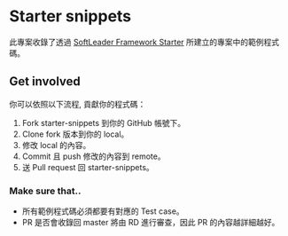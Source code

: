# Starter snippets

此專案收錄了透過 [SoftLeader Framework Starter](https://github.com/softleader/softleader-framework-starter) 所建立的專案中的範例程式碼。

## Get involved

你可以依照以下流程, 貢獻你的程式碼：

1. Fork starter-snippets 到你的 GitHub 帳號下。
2. Clone fork 版本到你的 local。
3. 修改 local 的內容。
4. Commit 且 push 修改的內容到 remote。
5. 送 Pull request 回 starter-snippets。

### Make sure that..

- 所有範例程式碼必須都要有對應的 Test case。
- PR 是否會收錄回 master 將由 RD 進行審查，因此 PR 的內容越詳細越好。

